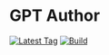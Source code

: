 # GPT Author

[![Latest Tag](https://img.shields.io/github/v/tag/dylanhogg/gptauthor)](https://github.com/dylanhogg/gptauthor/tags)
[![Build](https://github.com/dylanhogg/gptauthor/workflows/build/badge.svg)](https://github.com/dylanhogg/gptauthor/actions/workflows/python-poetry-app.yml)

